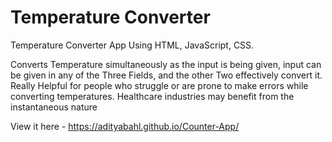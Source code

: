 # Temperature Converter

Temperature Converter App Using HTML, JavaScript, CSS.

Converts Temperature simultaneously as the input is being given, input can be given in any of the Three Fields, and the other Two effectively convert it.
Really Helpful for people who struggle or are prone to make errors while converting temperatures.
Healthcare industries may benefit from the instantaneous nature

View it here - https://adityabahl.github.io/Counter-App/
